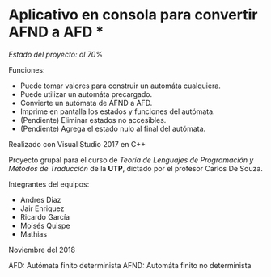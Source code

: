 # Aplicativo en consola para convertir AFND a AFD *

*Estado del proyecto: al 70%*

Funciones:
- Puede tomar valores para construir un automáta cualquiera.
- Puede utilizar un automáta precargado.
- Convierte un autómata de AFND a AFD.
- Imprime en pantalla los estados y funciones del autómata.
- (Pendiente) Eliminar estados no accesibles.
- (Pendiente) Agrega el estado nulo al final del autómata.

Realizado con Visual Studio 2017 en C++

Proyecto grupal para el curso de *Teoría de Lenguajes de Programación y Métodos de Traducción* de la **UTP**, dictado por el profesor Carlos De Souza.

Integrantes del equipos:

- Andres Diaz
- Jair Enriquez
- Ricardo García
- Moisés Quispe
- Mathias

Noviembre del 2018

AFD: Autómata finito determinista
AFND: Automáta finito no determinista
